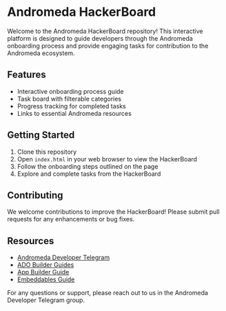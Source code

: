 # Andromeda HackerBoard

Welcome to the Andromeda HackerBoard repository! This interactive platform is designed to guide developers through the Andromeda onboarding process and provide engaging tasks for contribution to the Andromeda ecosystem.

## Features

- Interactive onboarding process guide
- Task board with filterable categories
- Progress tracking for completed tasks
- Links to essential Andromeda resources

## Getting Started

1. Clone this repository
2. Open `index.html` in your web browser to view the HackerBoard
3. Follow the onboarding steps outlined on the page
4. Explore and complete tasks from the HackerBoard

## Contributing

We welcome contributions to improve the HackerBoard! Please submit pull requests for any enhancements or bug fixes.

## Resources

- [Andromeda Developer Telegram](https://t.me/andromedaprotocol/3776)
- [ADO Builder Guides](https://docs.andromedaprotocol.io/guides/guides-and-examples/ado-builder)
- [App Builder Guide](https://docs.andromedaprotocol.io/guides/guides-and-examples/app-builder/nft-auction-marketplace)
- [Embeddables Guide](https://docs.andromedaprotocol.io/guides/guides-and-examples/embeddables/nft-auction)

For any questions or support, please reach out to us in the Andromeda Developer Telegram group.
